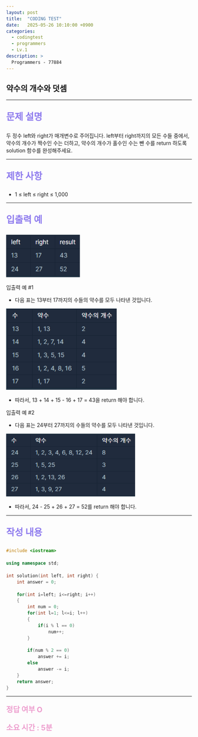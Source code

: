 ```yaml
---
layout: post
title:  "CODING TEST"
date:   2025-05-26 10:10:00 +0900
categories:
  - codingtest
  - programmers
  - Lv.1
description: >
  Programmers - 77884
---
```

## 약수의 개수와 덧셈

---

<p style = "color:#8f7cee; font-size:25px; font-weight:bold">
문제 설명
</p>

두 정수 left와 right가 매개변수로 주어집니다. left부터 right까지의 모든 수들 중에서, 약수의 개수가 짝수인 수는 더하고, 약수의 개수가 홀수인 수는 뺀 수를 return 하도록 solution 함수를 완성해주세요.

---

<p style = "color:#8f7cee; font-size:25px; font-weight:bold">
제한 사항
</p>

- 1 ≤ left ≤ right ≤ 1,000

---

<p style = "color:#8f7cee; font-size:25px; font-weight:bold">
입출력 예
</p>

<img src = "/assets/img/codingtest/77884_1.png" width = "200" height = "115">

입출력 예 #1
- 다음 표는 13부터 17까지의 수들의 약수를 모두 나타낸 것입니다.

<img src = "/assets/img/codingtest/77884_2.png" width = "300" height = "220">

- 따라서, 13 + 14 + 15 - 16 + 17 = 43을 return 해야 합니다.

입출력 예 #2
- 다음 표는 24부터 27까지의 수들의 약수를 모두 나타낸 것입니다.

<img src = "/assets/img/codingtest/77884_3.png" width = "350" height = "170">

- 따라서, 24 - 25 + 26 + 27 = 52를 return 해야 합니다.

---

<p style = "color:#8f7cee; font-size:25px; font-weight:bold">
작성 내용
</p>

```cpp
#include <iostream>

using namespace std;

int solution(int left, int right) {
    int answer = 0;
    
    for(int i=left; i<=right; i++)
    {
        int num = 0;
        for(int l=1; l<=i; l++)
        {
            if(i % l == 0)
                num++;
        }
        
        if(num % 2 == 0)
            answer += i;
        else
            answer -= i;
    }
    return answer;
}
```

---

<p style = "color:#ed9ece; font-size:20px; font-weight:bold">
정답 여부 O
</p>

<p style = "color:#ed9ece; font-size:20px; font-weight:bold">
소요 시간 : 5분
</p>

